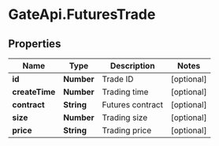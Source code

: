 # GateApi.FuturesTrade

## Properties
Name | Type | Description | Notes
------------ | ------------- | ------------- | -------------
**id** | **Number** | Trade ID | [optional] 
**createTime** | **Number** | Trading time | [optional] 
**contract** | **String** | Futures contract | [optional] 
**size** | **Number** | Trading size | [optional] 
**price** | **String** | Trading price | [optional] 


